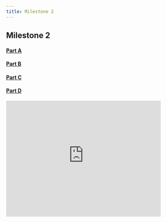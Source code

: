 ```yaml
---
title: Milestone 2
---
```


## Milestone 2

<h4><a href="https://jbs26156.github.io/4800-Term-Project/Milestone2_PartA.html">Part A</a></h4>

<h4><a href="https://jbs26156.github.io/4800-Term-Project/Milestone2_PartB.html">Part B</a></h4>

<h4><a href="https://jbs26156.github.io/4800-Term-Project/Milestone2_PartC.html">Part C</a></h4>

<h4><a href="https://youtu.be/FN4k13d2n7I">Part D</a></h4>

<iframe width="420" height="315" src="http://www.youtube.com/embed/dQw4w9WgXcQ" frameborder="0" allowfullscreen></iframe>
